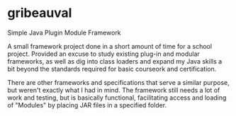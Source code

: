 gribeauval
==========

Simple Java Plugin Module Framework

A small framework project done in a short amount of time for a school project.
Provided an excuse to study existing plug-in and modular frameworks, as well as dig into class loaders and expand my Java skills a bit beyond the standards required for basic courseork and certification. 

There are other frameworks and specifications that serve a similar purpose, but weren't exactly what I had in mind.
The framework still needs a lot of work and testing, but is basically functional, facilitating access and loading of "Modules" by placing JAR files in a specified folder. 


